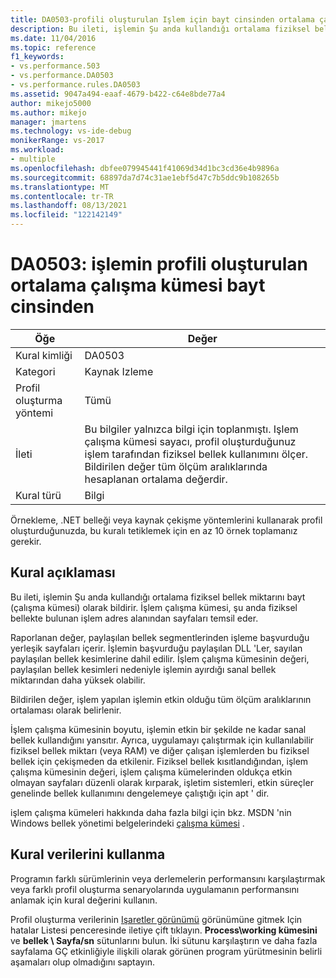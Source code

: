 ```yaml
---
title: DA0503-profili oluşturulan Işlem için bayt cinsinden ortalama çalışma kümesi | Microsoft Docs
description: Bu ileti, işlemin Şu anda kullandığı ortalama fiziksel bellek miktarını bayt (çalışma kümesi) olarak bildirir.
ms.date: 11/04/2016
ms.topic: reference
f1_keywords:
- vs.performance.503
- vs.performance.DA0503
- vs.performance.rules.DA0503
ms.assetid: 9047a494-eaaf-4679-b422-c64e8bde77a4
author: mikejo5000
ms.author: mikejo
manager: jmartens
ms.technology: vs-ide-debug
monikerRange: vs-2017
ms.workload:
- multiple
ms.openlocfilehash: dbfee079945441f41069d34d1bc3cd36e4b9896a
ms.sourcegitcommit: 68897da7d74c31ae1ebf5d47c7b5ddc9b108265b
ms.translationtype: MT
ms.contentlocale: tr-TR
ms.lasthandoff: 08/13/2021
ms.locfileid: "122142149"
---
```

# <a name="da0503-average-working-set-in-bytes-for-the-process-being-profiled"></a>DA0503: işlemin profili oluşturulan ortalama çalışma kümesi bayt cinsinden

|Öğe|Değer|
|-|-|
|Kural kimliği|DA0503|
|Kategori|Kaynak Izleme|
|Profil oluşturma yöntemi|Tümü|
|İleti|Bu bilgiler yalnızca bilgi için toplanmıştı. Işlem çalışma kümesi sayacı, profil oluşturduğunuz işlem tarafından fiziksel bellek kullanımını ölçer. Bildirilen değer tüm ölçüm aralıklarında hesaplanan ortalama değerdir.|
|Kural türü|Bilgi|

 Örnekleme, .NET belleği veya kaynak çekişme yöntemlerini kullanarak profil oluşturduğunuzda, bu kuralı tetiklemek için en az 10 örnek toplamanız gerekir.

## <a name="rule-description"></a>Kural açıklaması
 Bu ileti, işlemin Şu anda kullandığı ortalama fiziksel bellek miktarını bayt (çalışma kümesi) olarak bildirir. İşlem çalışma kümesi, şu anda fiziksel bellekte bulunan işlem adres alanından sayfaları temsil eder.

 Raporlanan değer, paylaşılan bellek segmentlerinden işleme başvurduğu yerleşik sayfaları içerir. İşlemin başvurduğu paylaşılan DLL 'Ler, sayılan paylaşılan bellek kesimlerine dahil edilir. İşlem çalışma kümesinin değeri, paylaşılan bellek kesimleri nedeniyle işlemin ayırdığı sanal bellek miktarından daha yüksek olabilir.

 Bildirilen değer, işlem yapılan işlemin etkin olduğu tüm ölçüm aralıklarının ortalaması olarak belirlenir.

 İşlem çalışma kümesinin boyutu, işlemin etkin bir şekilde ne kadar sanal bellek kullandığını yansıtır. Ayrıca, uygulamayı çalıştırmak için kullanılabilir fiziksel bellek miktarı (veya RAM) ve diğer çalışan işlemlerden bu fiziksel bellek için çekişmeden da etkilenir. Fiziksel bellek kısıtlandığından, işlem çalışma kümesinin değeri, işlem çalışma kümelerinden oldukça etkin olmayan sayfaları düzenli olarak kırparak, işletim sistemleri, etkin süreçler genelinde bellek kullanımını dengelemeye çalıştığı için apt ' dir.

 işlem çalışma kümeleri hakkında daha fazla bilgi için bkz. MSDN 'nin Windows bellek yönetimi belgelerindeki [çalışma kümesi](/windows/win32/memory/working-set) .

## <a name="how-to-use-rule-data"></a>Kural verilerini kullanma
 Programın farklı sürümlerinin veya derlemelerin performansını karşılaştırmak veya farklı profil oluşturma senaryolarında uygulamanın performansını anlamak için kural değerini kullanın.

 Profil oluşturma verilerinin [Işaretler görünümü](../profiling/marks-view.md) görünümüne gitmek Için hatalar Listesi penceresinde iletiye çift tıklayın. **Process\working kümesini** ve **bellek \ Sayfa/sn** sütunlarını bulun. İki sütunu karşılaştırın ve daha fazla sayfalama GÇ etkinliğiyle ilişkili olarak görünen program yürütmesinin belirli aşamaları olup olmadığını saptayın.
